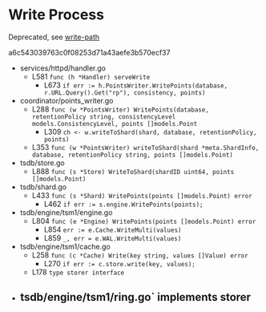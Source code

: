 # Write Process

Deprecated, see [write-path](write-path.md)

a6c543039763c0f08253d71a43aefe3b570ecf37

- services/httpd/handler.go
  - L581 `func (h *Handler) serveWrite`
    - L673 `if err := h.PointsWriter.WritePoints(database, r.URL.Query().Get("rp"), consistency, points)`
- coordinator/points_writer.go
  - L288 `func (w *PointsWriter) WritePoints(database, retentionPolicy string, consistencyLevel models.ConsistencyLevel, points []models.Point`
    - L309 `ch <- w.writeToShard(shard, database, retentionPolicy, points)`
  - L353 `func (w *PointsWriter) writeToShard(shard *meta.ShardInfo, database, retentionPolicy string, points []models.Point)`
- tsdb/store.go
  - L888 `func (s *Store) WriteToShard(shardID uint64, points []models.Point)`
- tsdb/shard.go
  - L433 `func (s *Shard) WritePoints(points []models.Point) error`
    - L462 `if err := s.engine.WritePoints(points);`
- tsdb/engine/tsm1/engine.go
  - L804 `func (e *Engine) WritePoints(points []models.Point) error`
    - L854 `err := e.Cache.WriteMulti(values)`
    - L859 `_, err = e.WAL.WriteMulti(values)`
- tsdb/engine/tsm1/cache.go
  - L258 `func (c *Cache) Write(key string, values []Value) error`
    - L270 `if err := c.store.write(key, values); `
  - L178 `type storer interface`
- tsdb/engine/tsm1/ring.go` implements storer
  -
